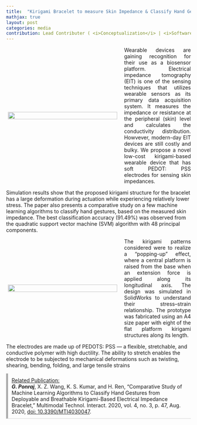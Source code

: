 ```yaml
---
title:  "Kirigami Bracelet to measure Skin Impedance & Classify Hand Gestures"
mathjax: true
layout: post
categories: media
contribution: Lead Contributer ( <i>Conceptualization</i> | <i>Software</i> | <i>Validation</i> | <i>Supervision</i> | <i>Writing</i> )
---
```

<style>
  .post_container {
  display: flex;
  flex-direction: row;
  align-items: center;
  justify-content: space-between;
  flex-wrap: wrap;
}

/* Set padding-left or padding-right equal to 0 in main code */
.flex-item-text {
  flex: 35%;
/*   border: 1px solid blue; */
  padding-left:1em;
  padding-right:1em;
  justify-content: space-around;
}

.flex-item-pic {
  flex: 58%;
/*   border: 1px solid blue; */
  padding: 5px;
  align-content: space-around;
}

/* Responsive layout - makes a one column layout instead of a two-column layout */
@media (max-width: 800px) {
  .post_container {
    flex-direction: column;
  }
  .flex-item-text{
    padding: 0px;
  }
  .flex-item-pic{
    max-width: 90%;
  }
}

</style>

<div class="post_container">
      <div class="flex-item-pic">
        <img src="/GodwinPonraj/assets/Fig_Kiri_bracelet.jpg" width = "100%" height = "100%">
      </div>
      <div class="flex-item-text" align="justify" style="padding-right:0px">
        Wearable devices are gaining recognition for their use as a biosensor platform. Electrical impedance tomography (EIT) is one of the sensing techniques that utilizes wearable sensors as its primary data acquisition system. It measures the impedance or resistance at the peripheral (skin) level and calculates the conductivity distribution. Howvever, modern-day EIT devices are still costly and bulky. We propose a novel low-cost kirigami-based wearable device that has soft PEDOT: PSS electrodes for sensing skin impedances.
      </div>
</div>

<!--more-->
Simulation results show that the proposed kirigami structure for the bracelet has a large deformation during actuation while experiencing relatively lower stress. The paper also presents a comparative study on a few machine learning algorithms to classify hand gestures, based on the measured skin impedance. The best classification accuracy (91.49%) was observed from the quadratic support vector machine (SVM) algorithm with 48 principal components.

<div class="post_container">
      <div class="flex-item-pic">
        <img src="/GodwinPonraj/assets/Fig_Kiri_bracelet_solidworks.jpg" width = "100%" height = "100%">
      </div>
      <div class="flex-item-text" align="justify" style="padding-right:0px">
        The kirigami patterns considered were to realize a “popping-up” effect, where a central platform is raised from the base when an extension force is applied along its longitudinal axis. The design was simulated in SolidWorks to understand their stress–strain relationship. The prototype was fabricated using an A4 size paper with eight of the flat platform kirigami structures along its length.
      </div>
</div>

The electrodes are made up of PEDOTS: PSS — a flexible, stretchable, and conductive polymer with high ductility. The ability to stretch enables the electrode to be subjected to mechanical deformations such as twisting, shearing, bending, folding, and large tensile strains

<div style="padding:10px; border-bottom: 1px solid lightgray; border-left: 5px solid darkgray;">
<u>Related Publication:</u><br>
<b><i>G. Ponraj</i></b>, X. Z. Wang, K. S. Kumar, and H. Ren, “Comparative Study of Machine Learning Algorithms to Classify Hand Gestures from Deployable and Breathable Kirigami-Based Electrical Impedance Bracelet,” Multimodal Technol. Interact. 2020, vol. 4, no. 3, p. 47, Aug. 2020, <a href="https://www.mdpi.com/791780">doi: 10.3390/MTI4030047</a>.
</div>

